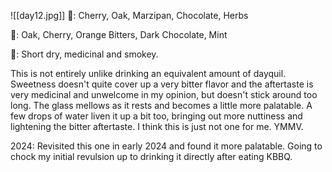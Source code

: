 ![[day12.jpg]]
👃: Cherry, Oak, Marzipan, Chocolate, Herbs

👅: Oak, Cherry, Orange Bitters, Dark Chocolate, Mint

🏁: Short dry, medicinal and smokey.

This is not entirely unlike drinking an equivalent amount of dayquil.  Sweetness doesn't quite cover up a very bitter flavor and the aftertaste is very medicinal and unwelcome in my opinion, but doesn't stick around too long.  The glass mellows as it rests and becomes a little more palatable.  A few drops of water liven it up a bit too, bringing out more nuttiness and lightening the bitter aftertaste.  I think this is just not one for me.  YMMV.

2024:  Revisited this one in early 2024 and found it more palatable.  Going to chock my initial revulsion up to drinking it directly after eating KBBQ.